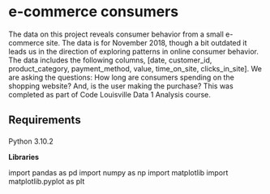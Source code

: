 <h1> e-commerce consumers </h1>
<p>The data on this project reveals consumer behavior from a small e-commerce site. The data is for November 2018, though a bit outdated it leads us in the direction of exploring patterns in online consumer behavior. The data includes the following columns, [date, customer_id, product_category, payment_method, value, time_on_site, clicks_in_site]. We are asking the questions: How long are consumers spending on the shopping website? And, is the user making the purchase? This was completed as part of Code Louisville Data 1 Analysis course.</p>

<h2> <p>Requirements <p> </h2>
<p> Python 3.10.2
<p><tab><b>Libraries</b></tab></p>
  import pandas as pd
  import numpy as np
  import matplotlib
  import matplotlib.pyplot as plt
  
  

